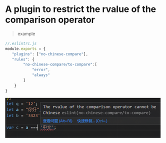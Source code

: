 # A plugin to restrict the rvalue of the comparison operator

>example

```js
//.eslintrc.js
module.exports = {
   "plugins": ["no-chinese-compare"], 
   "rules": {
        "no-chinese-compare/to-compare":[
            "error",
            "always"
        ]
    }
}
```

<img src='./example.png'/>